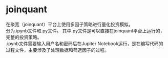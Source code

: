 # joinquant
在聚宽（joinquant）平台上使用多因子策略进行量化投资模拟。  
分为.ipynb文件和.py文件。
其中.py文件是可以直接在joinquant平台上运行的，完整的投资策略。  
.ipynb文件需要输入用户名和密码后在Jupiter Notebook运行，是在编写代码的过程文件，主要涉及了处理数据和筛选因子的过程。  

